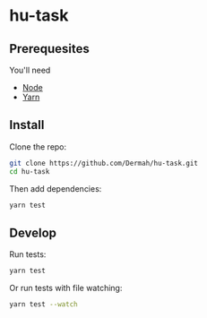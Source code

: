 # hu-task

## Prerequesites

You'll need

- [Node](https://nodejs.org)
- [Yarn](https://yarnpkg.com/en/docs/install)

## Install

Clone the repo:

```sh
git clone https://github.com/Dermah/hu-task.git
cd hu-task
```

Then add dependencies:

```sh
yarn test
```

## Develop

Run tests:

```sh
yarn test
```

Or run tests with file watching:

```sh
yarn test --watch
```

